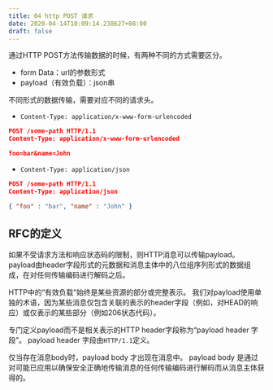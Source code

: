 ```yaml
---
title: 04 http POST 请求
date: 2020-04-14T10:09:14.238627+08:00
draft: false
---
```


通过HTTP POST方法传输数据的时候，有两种不同的方式需要区分。

- form Data：url的参数形式
- payload（有效负载）：json串

不同形式的数据传输，需要对应不同的请求头。

- `Content-Type: application/x-www-form-urlencoded`

```json
POST /some-path HTTP/1.1
Content-Type: application/x-www-form-urlencoded

foo=bar&name=John
```

- `Content-Type: application/json`

```json
POST /some-path HTTP/1.1
Content-Type: application/json

{ "foo" : "bar", "name" : "John" }
```

## RFC的定义

如果不受请求方法和响应状态码的限制，则HTTP消息可以传输payload。payload由header字段形式的元数据和消息主体中的八位组序列形式的数据组成，在对任何传输编码进行解码之后。

HTTP中的“有效负载”始终是某些资源的部分或完整表示。 我们对payload使用单独的术语，因为某些消息仅包含关联的表示的header字段（例如，对HEAD的响应）或仅表示的某些部分（例如206状态代码）。

专门定义payload而不是相关表示的HTTP header字段称为“payload header 字段”。 payload header 字段由`HTTP/1.1`定义。

仅当存在消息body时，payload body 才出现在消息中。 payload body 是通过对可能已应用以确保安全正确地传输消息的任何传输编码进行解码而从消息主体获得的。
